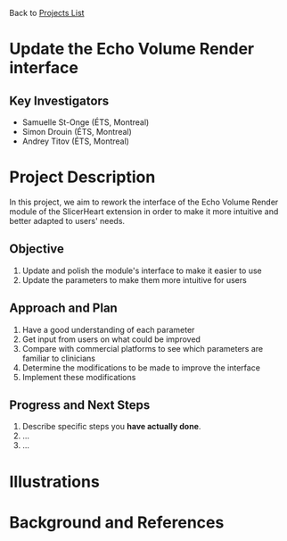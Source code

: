 Back to [Projects List](../../README.md#ProjectsList)

# Update the Echo Volume Render interface

## Key Investigators

- Samuelle St-Onge (ÉTS, Montreal)
- Simon Drouin (ÉTS, Montreal)
- Andrey Titov (ÉTS, Montreal)

# Project Description

<!-- Add a short paragraph describing the project. -->

In this project, we aim to rework the interface of the Echo Volume Render module of the SlicerHeart extension in order to make it more intuitive and better adapted to users' needs. 

## Objective

<!-- Describe here WHAT you would like to achieve (what you will have as end result). -->

1. Update and polish the module's interface to make it easier to use
1. Update the parameters to make them more intuitive for users

## Approach and Plan

<!-- Describe here HOW you would like to achieve the objectives stated above. -->

1. Have a good understanding of each parameter
1. Get input from users on what could be improved
1. Compare with commercial platforms to see which parameters are familiar to clinicians 
1. Determine the modifications to be made to improve the interface 
1. Implement these modifications

## Progress and Next Steps

<!-- Update this section as you make progress, describing of what you have ACTUALLY DONE. If there are specific steps that you could not complete then you can describe them here, too. -->

1. Describe specific steps you **have actually done**.
1. ...
1. ...

# Illustrations

<!-- Add pictures and links to videos that demonstrate what has been accomplished.
![Description of picture](Example2.jpg)
![Some more images](Example2.jpg)
-->

# Background and References

<!-- If you developed any software, include link to the source code repository. If possible, also add links to sample data, and to any relevant publications. -->

